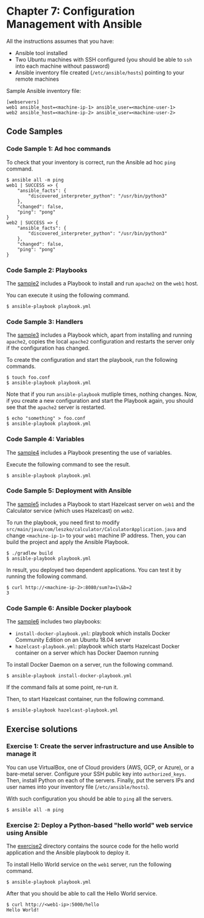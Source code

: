 # Chapter 7: Configuration Management with Ansible

All the instructions assumes that you have:
* Ansible tool installed
* Two Ubuntu machines with SSH configured (you should be able to `ssh` into each machine without password)
* Ansible inventory file created (`/etc/ansible/hosts`) pointing to your remote machines

Sample Ansible inventory file:

	[webservers]
	web1 ansible_host=<machine-ip-1> ansible_user=<machine-user-1>
	web2 ansible_host=<machine-ip-2> ansible_user=<machine-user-2>

## Code Samples

### Code Sample 1: Ad hoc commands

To check that your inventory is correct, run the Ansible ad hoc `ping` command.

	$ ansible all -m ping
	web1 | SUCCESS => {
	    "ansible_facts": {
	        "discovered_interpreter_python": "/usr/bin/python3"
	    },
	    "changed": false,
	    "ping": "pong"
	}
	web2 | SUCCESS => {
	    "ansible_facts": {
	        "discovered_interpreter_python": "/usr/bin/python3"
	    },
	    "changed": false,
	    "ping": "pong"
	}

### Code Sample 2: Playbooks

The [sample2](sample2) includes a Playbook to install and run `apache2` on the `web1` host.

You can execute it using the following command.

	$ ansible-playbook playbook.yml

### Code Sample 3: Handlers

The [sample3](sample3) includes a Playbook which, apart from installing and running `apache2`, copies the local `apache2` configuration and restarts the server only if the configuration has changed.

To create the configuration and start the playbook, run the following commands.

	$ touch foo.conf
	$ ansible-playbook playbook.yml

Note that if you run `ansible-playbook` mutliple times, nothing changes. Now, if you create a new configuration and start the Playbook again, you should see that the `apache2` server is restarted.

	$ echo "something" > foo.conf
	$ ansible-playbook playbook.yml

### Code Sample 4: Variables

The [sample4](sample4) includes a Playbook presenting the use of variables.

Execute the following command to see the result.

	$ ansible-playbook playbook.yml

### Code Sample 5: Deployment with Ansible

The [sample5](sample5) includes a Playbook to start Hazelcast server on `web1` and the Calculator service (which uses Hazelcast) on `web2`.

To run the playbook, you need first to modify `src/main/java/com/leszko/calculator/CalculatorApplication.java` and change `<machine-ip-1>` to your `web1` machine IP address. Then, you can build the project and apply the Ansible Playbook.

	$ ./gradlew build
	$ ansible-playbook playbook.yml

In result, you deployed two dependent applications. You can test it by running the following command.

	$ curl http://<machine-ip-2>:8080/sum?a=1\&b=2
	3

### Code Sample 6: Ansible Docker playbook

The [sample6](sample6) includes two playbooks:
 * `install-docker-playbook.yml`: playbook which installs Docker Community Edition on an Ubuntu 18.04 server
 * `hazelcast-playbook.yml`: playbook which starts Hazelcast Docker container on a server which has Docker Daemon running

 To install Docker Daemon on a server, run the following command.

	$ ansible-playbook install-docker-playbook.yml

If the command fails at some point, re-run it.

Then, to start Hazelcast container, run the following command.

	$ ansible-playbook hazelcast-playbook.yml

## Exercise solutions

### Exercise 1: Create the server infrastructure and use Ansible to manage it

You can use VirtualBox, one of Cloud providers (AWS, GCP, or Azure), or a bare-metal server. Configure your SSH public key into `authorized_keys`. Then, install Python on each of the servers. Finally, put the servers IPs and user names into your inventory file (`/etc/ansible/hosts`).

With such configuration you should be able to `ping` all the servers.

	$ ansible all -m ping

### Exercise 2: Deploy a Python-based "hello world" web service using Ansible

The [exercise2](exercise2) directory contains the source code for the hello world application and the Ansible playbook to deploy it.

To install Hello World service on the `web1` server, run the following command.

	$ ansible-playbook playbook.yml

After that you should be able to call the Hello World service.

	$ curl http://<web1-ip>:5000/hello
	Hello World!

